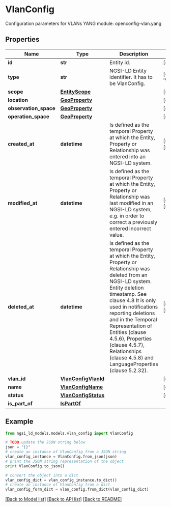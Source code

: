 # VlanConfig

Configuration parameters for VLANs  YANG module: openconfig-vlan.yang 

## Properties

Name | Type | Description | Notes
------------ | ------------- | ------------- | -------------
**id** | **str** | Entity id.  | [optional] 
**type** | **str** | NGSI-LD Entity identifier. It has to be VlanConfig. | [default to 'VlanConfig']
**scope** | [**EntityScope**](EntityScope.md) |  | [optional] 
**location** | [**GeoProperty**](GeoProperty.md) |  | [optional] 
**observation_space** | [**GeoProperty**](GeoProperty.md) |  | [optional] 
**operation_space** | [**GeoProperty**](GeoProperty.md) |  | [optional] 
**created_at** | **datetime** | Is defined as the temporal Property at which the Entity, Property or Relationship was entered into an NGSI-LD system.  | [optional] [readonly] 
**modified_at** | **datetime** | Is defined as the temporal Property at which the Entity, Property or Relationship was last modified in an NGSI-LD system, e.g. in order to correct a previously entered incorrect value.  | [optional] [readonly] 
**deleted_at** | **datetime** | Is defined as the temporal Property at which the Entity, Property or Relationship was deleted from an NGSI-LD system.  Entity deletion timestamp. See clause 4.8 It is only used in notifications reporting deletions and in the Temporal Representation of Entities (clause 4.5.6), Properties (clause 4.5.7), Relationships (clause 4.5.8) and LanguageProperties (clause 5.2.32).  | [optional] [readonly] 
**vlan_id** | [**VlanConfigVlanId**](VlanConfigVlanId.md) |  | [optional] 
**name** | [**VlanConfigName**](VlanConfigName.md) |  | [optional] 
**status** | [**VlanConfigStatus**](VlanConfigStatus.md) |  | [optional] 
**is_part_of** | [**IsPartOf**](IsPartOf.md) |  | 

## Example

```python
from ngsi_ld_models.models.vlan_config import VlanConfig

# TODO update the JSON string below
json = "{}"
# create an instance of VlanConfig from a JSON string
vlan_config_instance = VlanConfig.from_json(json)
# print the JSON string representation of the object
print VlanConfig.to_json()

# convert the object into a dict
vlan_config_dict = vlan_config_instance.to_dict()
# create an instance of VlanConfig from a dict
vlan_config_form_dict = vlan_config.from_dict(vlan_config_dict)
```
[[Back to Model list]](../README.md#documentation-for-models) [[Back to API list]](../README.md#documentation-for-api-endpoints) [[Back to README]](../README.md)


